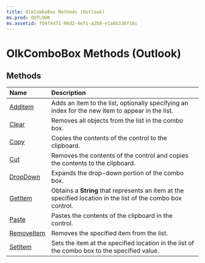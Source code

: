 ```yaml
---
title: OlkComboBox Methods (Outlook)
ms.prod: OUTLOOK
ms.assetid: f04f4471-96d2-4ef1-a2b0-e1a6b336f16c
---
```



# OlkComboBox Methods (Outlook)

## Methods



|**Name**|**Description**|
|:-----|:-----|
|[AddItem](olkcombobox-additem-method-outlook.md)|Adds an item to the list, optionally specifying an index for the new item to appear in the list.|
|[Clear](olkcombobox-clear-method-outlook.md)|Removes all objects from the list in the combo box.|
|[Copy](olkcombobox-copy-method-outlook.md)|Copies the contents of the control to the clipboard.|
|[Cut](olkcombobox-cut-method-outlook.md)|Removes the contents of the control and copies the contents to the clipboard.|
|[DropDown](olkcombobox-dropdown-method-outlook.md)|Expands the drop-down portion of the combo box.|
|[GetItem](olkcombobox-getitem-method-outlook.md)|Obtains a  **String** that represents an item at the specified location in the list of the combo box control.|
|[Paste](olkcombobox-paste-method-outlook.md)|Pastes the contents of the clipboard in the control.|
|[RemoveItem](olkcombobox-removeitem-method-outlook.md)|Removes the specified item from the list.|
|[SetItem](olkcombobox-setitem-method-outlook.md)|Sets the item at the specified location in the list of the combo box to the specified value.|

